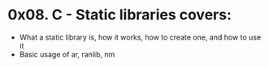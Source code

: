 # 0x08. C - Static libraries covers:
* What a static library is, how it works, how to create one, and how to use it
* Basic usage of ar, ranlib, nm